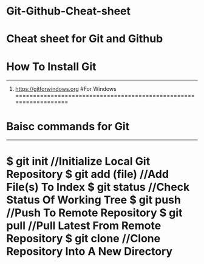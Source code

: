 # Git-Github-Cheat-sheet
Cheat sheet for Git and Github
==================================================================
# How To Install Git
------------------------------------------------------------------
1. https://gitforwindows.org           #For Windows
==================================================================
# Baisc commands for Git
------------------------------------------------------------------
$ git init            //Initialize Local Git Repository
$ git add (file)       //Add File(s) To Index
$ git status           //Check Status Of Working Tree
$ git push             //Push To Remote Repository
$ git pull             //Pull Latest From Remote Repository
$ git clone            //Clone Repository Into A New Directory
====================================================================





